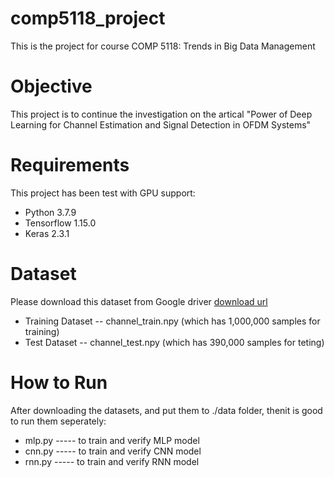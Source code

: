 # comp5118_project
This is the project for course COMP 5118: Trends in Big Data Management

# Objective
This project is to continue the investigation on the artical "Power of Deep Learning for Channel Estimation
and Signal Detection in OFDM Systems"

# Requirements
This project has been test with GPU support:
   - Python 3.7.9
   - Tensorflow 1.15.0
   - Keras 2.3.1

# Dataset
Please download this dataset from Google driver [download url](https://drive.google.com/drive/folders/1pwjEzmLZIybk3SWNAwo6hmzmUnd5Sgsf?usp=sharing) 
  - Training Dataset -- channel_train.npy (which has 1,000,000 samples for training)
  - Test Dataset     -- channel_test.npy  (which has 390,000 samples for teting)

# How to Run
After downloading the datasets, and put them to ./data folder, thenit is good to run them seperately:
  - mlp.py ----- to train and verify MLP model
  - cnn.py ----- to train and verify CNN model
  - rnn.py ----- to train and verify RNN model
